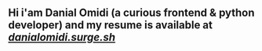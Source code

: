 ## Hi i'am Danial Omidi **(a curious frontend & python developer)** and my resume is available at *[danialomidi.surge.sh](danialomidi.surge.sh)*


